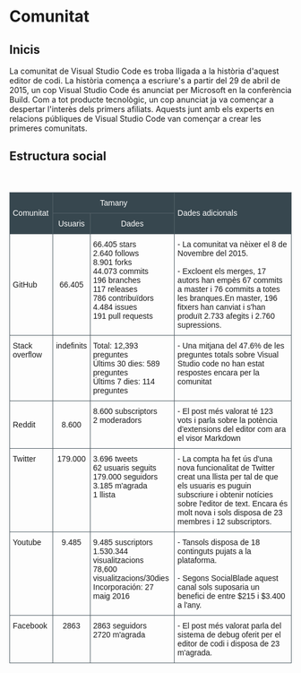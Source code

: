 <!-- TITLE: Comunitat -->
<!-- SUBTITLE: Comunitat -->

# Comunitat

## Inicis

La comunitat de Visual Studio Code es troba lligada a la història d'aquest editor de codi. La història comença a escriure's a partir del 29 de abril de 2015, un cop Visual Studio Code és anunciat per Microsoft en la conferència Build. Com a tot producte tecnològic, un cop anunciat ja va començar a despertar l'interès dels primers afiliats. Aquests junt amb els experts en relacions públiques de Visual Studio Code van començar a crear les primeres comunitats.

## Estructura social 
<br>
<br>
<table style="margin:auto;border-collapse:collapse;border-spacing:0" class="tg"><tr><th style="font-family:Arial, sans-serif;font-size:14px;font-weight:normal;padding:10px 5px;border-style:solid;border-width:1px;overflow:hidden;word-break:normal;border-color:#536067;background-color:#37474f;color:#ffffff;text-align:left" rowspan="2">Comunitat</th><th style="font-family:Arial, sans-serif;font-size:14px;font-weight:normal;padding:10px 5px;border-style:solid;border-width:1px;overflow:hidden;word-break:normal;border-color:#536067;background-color:#37474f;color:#ffffff;text-align:center" colspan="2">Tamany</th><th style="font-family:Arial, sans-serif;font-size:14px;font-weight:normal;padding:10px 5px;border-style:solid;border-width:1px;overflow:hidden;word-break:normal;border-color:#536067;background-color:#37474f;color:#ffffff;text-align:left" rowspan="2">Dades adicionals<br></th></tr><tr><td style="font-family:Arial, sans-serif;font-size:14px;padding:10px 5px;border-style:solid;border-width:1px;overflow:hidden;word-break:normal;border-color:#536067;background-color:#37474f;color:#ffffff;text-align:center;vertical-align:top">Usuaris</td><td style="font-family:Arial, sans-serif;font-size:14px;padding:10px 5px;border-style:solid;border-width:1px;overflow:hidden;word-break:normal;border-color:#536067;background-color:#37474f;color:#ffffff;text-align:center;vertical-align:top">Dades</td></tr><tr><td style="font-family:Arial, sans-serif;font-size:14px;padding:10px 5px;border-style:solid;border-width:1px;overflow:hidden;word-break:normal;border-color:#536067;text-align:left">GitHub</td><td style="font-family:Arial, sans-serif;font-size:14px;padding:10px 5px;border-style:solid;border-width:1px;overflow:hidden;word-break:normal;border-color:#536067;text-align:center">66.405</td><td style="font-family:Arial, sans-serif;font-size:14px;padding:10px 5px;border-style:solid;border-width:1px;overflow:hidden;word-break:normal;border-color:#536067;text-align:left;vertical-align:top">66.405 stars<br>2.640 follows<br>8.901 forks<br>44.073 commits<br>196 branches<br>117 releases<br>786 contribuïdors<br>4.484 issues<br>191 pull requests<br></td><td style="font-family:Arial, sans-serif;font-size:14px;padding:10px 5px;border-style:solid;border-width:1px;overflow:hidden;word-break:normal;border-color:#536067;text-align:left">- La comunitat va nèixer el 8 de Novembre del 2015.<br><br>- Excloent els merges, 17 autors han empès 67 commits a master i 76 commits a totes les branques.En master, 196 fitxers han canviat i s'han produït 2.733 afegits i 2.760 supressions.</td></tr><tr><td style="font-family:Arial, sans-serif;font-size:14px;padding:10px 5px;border-style:solid;border-width:1px;overflow:hidden;word-break:normal;border-color:#536067;text-align:left;vertical-align:top">Stack overflow</td><td style="font-family:Arial, sans-serif;font-size:14px;padding:10px 5px;border-style:solid;border-width:1px;overflow:hidden;word-break:normal;border-color:#536067;text-align:center;vertical-align:top">indefinits<br></td><td style="font-family:Arial, sans-serif;font-size:14px;padding:10px 5px;border-style:solid;border-width:1px;overflow:hidden;word-break:normal;border-color:#536067;text-align:left;vertical-align:top">Total: 12,393 preguntes<br>Últims 30 dies: 589 preguntes<br>Últims 7 dies: 114 preguntes<br></td><td style="font-family:Arial, sans-serif;font-size:14px;padding:10px 5px;border-style:solid;border-width:1px;overflow:hidden;word-break:normal;border-color:#536067;text-align:left;vertical-align:top">- Una mitjana del 47.6% de les preguntes totals sobre Visual Studio code no han estat respostes encara per la comunitat </td></tr><tr><td style="font-family:Arial, sans-serif;font-size:14px;padding:10px 5px;border-style:solid;border-width:1px;overflow:hidden;word-break:normal;border-color:#536067;text-align:left">Reddit</td><td style="font-family:Arial, sans-serif;font-size:14px;padding:10px 5px;border-style:solid;border-width:1px;overflow:hidden;word-break:normal;border-color:#536067;text-align:center">8.600</td><td style="font-family:Arial, sans-serif;font-size:14px;padding:10px 5px;border-style:solid;border-width:1px;overflow:hidden;word-break:normal;border-color:#536067;text-align:left;vertical-align:top">8.600 subscriptors<br>2 moderadors<br></td><td style="font-family:Arial, sans-serif;font-size:14px;padding:10px 5px;border-style:solid;border-width:1px;overflow:hidden;word-break:normal;border-color:#536067;text-align:left">- El post més valorat té 123 vots i parla sobre la potència d'extensions del editor com ara el visor Markdown</td></tr><tr><td style="font-family:Arial, sans-serif;font-size:14px;padding:10px 5px;border-style:solid;border-width:1px;overflow:hidden;word-break:normal;border-color:#536067;text-align:left;vertical-align:top">Twitter</td><td style="font-family:Arial, sans-serif;font-size:14px;padding:10px 5px;border-style:solid;border-width:1px;overflow:hidden;word-break:normal;border-color:#536067;text-align:center;vertical-align:top">179.000</td><td style="font-family:Arial, sans-serif;font-size:14px;padding:10px 5px;border-style:solid;border-width:1px;overflow:hidden;word-break:normal;border-color:#536067;text-align:left;vertical-align:top">3.696 tweets<br>62 usuaris seguits<br>179.000 seguidors<br>3.185 m'agrada<br>1 llista<br></td><td style="font-family:Arial, sans-serif;font-size:14px;padding:10px 5px;border-style:solid;border-width:1px;overflow:hidden;word-break:normal;border-color:#536067;text-align:left;vertical-align:top">- La compta ha fet ús d'una nova funcionalitat de Twitter creat una llista per tal de que els usuaris es puguin subscriure i obtenir notícies sobre l'editor de text. Encara és molt nova i sols disposa de 23 membres i 12 subscriptors.</td></tr><tr><td style="font-family:Arial, sans-serif;font-size:14px;padding:10px 5px;border-style:solid;border-width:1px;overflow:hidden;word-break:normal;border-color:#536067;text-align:left;vertical-align:top">Youtube</td><td style="font-family:Arial, sans-serif;font-size:14px;padding:10px 5px;border-style:solid;border-width:1px;overflow:hidden;word-break:normal;border-color:#536067;text-align:center;vertical-align:top">9.485</td><td style="font-family:Arial, sans-serif;font-size:14px;padding:10px 5px;border-style:solid;border-width:1px;overflow:hidden;word-break:normal;border-color:#536067;text-align:left;vertical-align:top">9.485 suscriptors<br>1.530.344 visualitzacions<br>78,600 visualitzacions/30dies<br>Incorporación: 27 maig 2016<br></td><td style="font-family:Arial, sans-serif;font-size:14px;padding:10px 5px;border-style:solid;border-width:1px;overflow:hidden;word-break:normal;border-color:#536067;text-align:left;vertical-align:top">- Tansols disposa de 18 continguts pujats a la plataforma.<br><br>- Segons SocialBlade aquest canal sols suposaria un benefici de entre $215 i $3.400 a l'any.<br></td></tr><tr><td style="font-family:Arial, sans-serif;font-size:14px;padding:10px 5px;border-style:solid;border-width:1px;overflow:hidden;word-break:normal;border-color:#536067;text-align:left;vertical-align:top">Facebook</td><td style="font-family:Arial, sans-serif;font-size:14px;padding:10px 5px;border-style:solid;border-width:1px;overflow:hidden;word-break:normal;border-color:#536067;text-align:center;vertical-align:top">2863</td><td style="font-family:Arial, sans-serif;font-size:14px;padding:10px 5px;border-style:solid;border-width:1px;overflow:hidden;word-break:normal;border-color:#536067;text-align:left;vertical-align:top">2863 seguidors<br>2720 m'agrada<br></td><td style="font-family:Arial, sans-serif;font-size:14px;padding:10px 5px;border-style:solid;border-width:1px;overflow:hidden;word-break:normal;border-color:#536067;text-align:left;vertical-align:top">- El post més valorat parla del sistema de debug oferit per el editor de codi i disposa de 23 m'agrada.</td></tr></table>